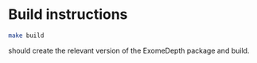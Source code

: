 # Build instructions

``` bash
make build
```

should create the relevant version of the ExomeDepth package and build.



